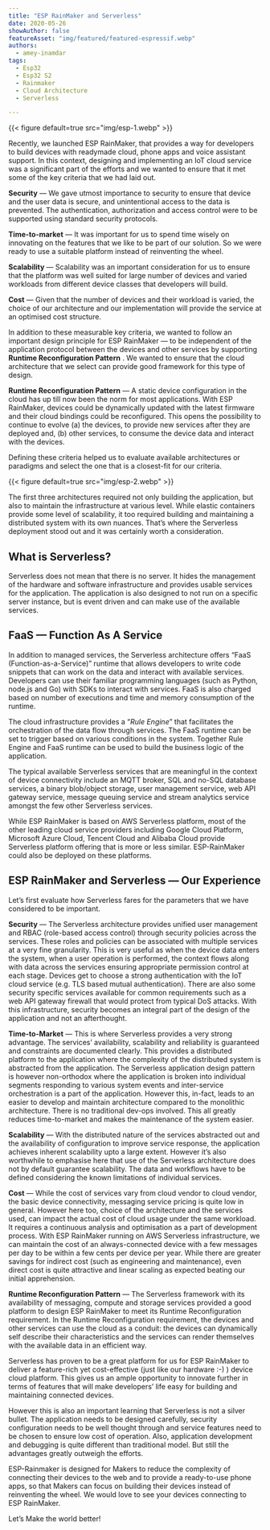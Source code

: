 ```yaml
---
title: "ESP RainMaker and Serverless"
date: 2020-05-26
showAuthor: false
featureAsset: "img/featured/featured-espressif.webp"
authors:
  - amey-inamdar
tags:
  - Esp32
  - Esp32 S2
  - Rainmaker
  - Cloud Architecture
  - Serverless

---
```

{{< figure
    default=true
    src="img/esp-1.webp"
    >}}

Recently, we launched ESP RainMaker, that provides a way for developers to build devices with readymade cloud, phone apps and voice assistant support. In this context, designing and implementing an IoT cloud service was a significant part of the efforts and we wanted to ensure that it met some of the key criteria that we had laid out.

__Security__  — We gave utmost importance to security to ensure that device and the user data is secure, and unintentional access to the data is prevented. The authentication, authorization and access control were to be supported using standard security protocols.

__Time-to-market__  — It was important for us to spend time wisely on innovating on the features that we like to be part of our solution. So we were ready to use a suitable platform instead of reinventing the wheel.

__Scalability__ — Scalability was an important consideration for us to ensure that the platform was well suited for large number of devices and varied workloads from different device classes that developers will build.

__Cost__  — Given that the number of devices and their workload is varied, the choice of our architecture and our implementation will provide the service at an optimised cost structure.

In addition to these measurable key criteria, we wanted to follow an important design principle for ESP RainMaker — to be independent of the application protocol between the devices and other services by supporting __Runtime Reconfiguration Pattern__ . We wanted to ensure that the cloud architecture that we select can provide good framework for this type of design.

__Runtime Reconfiguration Pattern__ — A static device configuration in the cloud has up till now been the norm for most applications. With ESP RainMaker, devices could be dynamically updated with the latest firmware and their cloud bindings could be reconfigured. This opens the possibility to continue to evolve (a) the devices, to provide new services after they are deployed and, (b) other services, to consume the device data and interact with the devices.

Defining these criteria helped us to evaluate available architectures or paradigms and select the one that is a closest-fit for our criteria.

{{< figure
    default=true
    src="img/esp-2.webp"
    >}}

The first three architectures required not only building the application, but also to maintain the infrastructure at various level. While elastic containers provide some level of scalability, it too required building and maintaining a distributed system with its own nuances. That’s where the Serverless deployment stood out and it was certainly worth a consideration.

## What is Serverless?

Serverless does not mean that there is no server. It hides the management of the hardware and software infrastructure and provides usable services for the application. The application is also designed to not run on a specific server instance, but is event driven and can make use of the available services.

## FaaS — Function As A Service

In addition to managed services, the Serverless architecture offers “FaaS (Function-as-a-Service)” runtime that allows developers to write code snippets that can work on the data and interact with available services. Developers can use their familiar programming languages (such as Python, node.js and Go) with SDKs to interact with services. FaaS is also charged based on number of executions and time and memory consumption of the runtime.

The cloud infrastructure provides a “*Rule Engine*” that facilitates the orchestration of the data flow through services. The FaaS runtime can be set to trigger based on various conditions in the system. Together Rule Engine and FaaS runtime can be used to build the business logic of the application.

The typical available Serverless services that are meaningful in the context of device connectivity include an MQTT broker, SQL and no-SQL database services, a binary blob/object storage, user management service, web API gateway service, message queuing service and stream analytics service amongst the few other Serverless services.

While ESP RainMaker is based on AWS Serverless platform, most of the other leading cloud service providers including Google Cloud Platform, Microsoft Azure Cloud, Tencent Cloud and Alibaba Cloud provide Serverless platform offering that is more or less similar. ESP-RainMaker could also be deployed on these platforms.

## ESP RainMaker and Serverless — Our Experience

Let’s first evaluate how Serverless fares for the parameters that we have considered to be important.

__Security__  — The Serverless architecture provides unified user management and RBAC (role-based access control) through security policies across the services. These roles and policies can be associated with multiple services at a very fine granularity. This is very useful as when the device data enters the system, when a user operation is performed, the context flows along with data across the services ensuring appropriate permission control at each stage. Devices get to choose a strong authentication with the IoT cloud service (e.g. TLS based mutual authentication). There are also some security specific services available for common requirements such as a web API gateway firewall that would protect from typical DoS attacks. With this infrastructure, security becomes an integral part of the design of the application and not an afterthought.

__Time-to-Market__ — This is where Serverless provides a very strong advantage. The services’ availability, scalability and reliability is guaranteed and constraints are documented clearly. This provides a distributed platform to the application where the complexity of the distributed system is abstracted from the application. The Serverless application design pattern is however non-orthodox where the application is broken into individual segments responding to various system events and inter-service orchestration is a part of the application. However this, in-fact, leads to an easier to develop and maintain architecture compared to the monolithic architecture. There is no traditional dev-ops involved. This all greatly reduces time-to-market and makes the maintenance of the system easier.

__Scalability__  — With the distributed nature of the services abstracted out and the availability of configuration to improve service response, the application achieves inherent scalability upto a large extent. However it’s also worthwhile to emphasise here that use of the Serverless architecture does not by default guarantee scalability. The data and workflows have to be defined considering the known limitations of individual services.

__Cost__  — While the cost of services vary from cloud vendor to cloud vendor, the basic device connectivity, messaging service pricing is quite low in general. However here too, choice of the architecture and the services used, can impact the actual cost of cloud usage under the same workload. It requires a continuous analysis and optimisation as a part of development process. With ESP RainMaker running on AWS Serverless infrastructure, we can maintain the cost of an always-connected device with a few messages per day to be within a few cents per device per year. While there are greater savings for indirect cost (such as engineering and maintenance), even direct cost is quite attractive and linear scaling as expected beating our initial apprehension.

__Runtime Reconfiguration Pattern__  — The Serverless framework with its availability of messaging, compute and storage services provided a good platform to design ESP RainMaker to meet its Runtime Reconfiguration requirement. In the Runtime Reconfiguration requirement, the devices and other services can use the cloud as a conduit: the devices can dynamically self describe their characteristics and the services can render themselves with the available data in an efficient way.

Serverless has proven to be a great platform for us for ESP RainMaker to deliver a feature-rich yet cost-effective (just like our hardware :-) ) device cloud platform. This gives us an ample opportunity to innovate further in terms of features that will make developers’ life easy for building and maintaining connected devices.

However this is also an important learning that Serverless is not a silver bullet. The application needs to be designed carefully, security configuration needs to be well thought through and service features need to be chosen to ensure low cost of operation. Also, application development and debugging is quite different than traditional model. But still the advantages greatly outweigh the efforts.

ESP-Rainmaker is designed for Makers to reduce the complexity of connecting their devices to the web and to provide a ready-to-use phone apps, so that Makers can focus on building their devices instead of reinventing the wheel. We would love to see your devices connecting to ESP RainMaker.

Let’s Make the world better!
